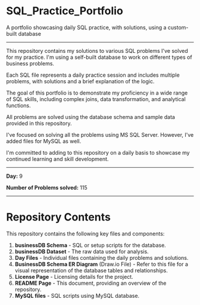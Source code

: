 # SQL_Practice_Portfolio
A portfolio showcasing daily SQL practice, with solutions, using a custom-built database

--------------------------------------------------------------------------------------------------------------------

This repository contains my solutions to various SQL problems I've solved for my practice. I'm using a self-built database to work on different types of business problems.

Each SQL file represents a daily practice session and includes multiple problems, with solutions and a brief explanation of the logic.

The goal of this portfolio is to demonstrate my proficiency in a wide range of SQL skills, including complex joins, data transformation, and analytical functions.

All problems are solved using the database schema and sample data provided in this repository.

I've focused on solving all the problems using MS SQL Server. However, I've added files for MySQL as well.

I'm committed to adding to this repository on a daily basis to showcase my continued learning and skill development.

--------------------------------------------------------------------------------------------------------------------

**Day:** 9

**Number of Problems solved:** 115

--------------------------------------------------------------------------------------------------------------------

# Repository Contents

This repository contains the following key files and components:

1.  **businessDB Schema** - SQL or setup scripts for the database.
2.  **businessDB Dataset** - The raw data used for analysis.
3.  **Day Files** - Individual files containing the daily problems and solutions.
4.  **BusinessDB Schema ER Diagram** (Draw.io File) - Refer to this file for a visual representation of the database tables and relationships.
5.  **License Page** - Licensing details for the project.
6.  **README Page** - This document, providing an overview of the repository.
7.  **MySQL files** - SQL scripts using MySQL database.
